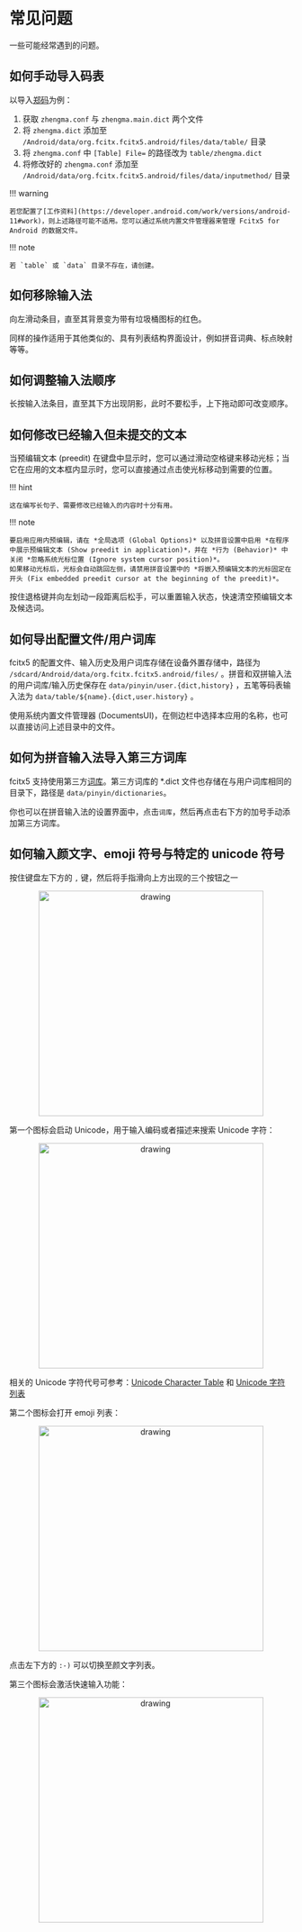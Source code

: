 # 常见问题

一些可能经常遇到的问题。

## 如何手动导入码表

以导入[郑码](https://github.com/fcitx/fcitx5-table-extra)为例：

1. 获取 `zhengma.conf` 与 `zhengma.main.dict` 两个文件
2. 将 `zhengma.dict` 添加至 `/Android/data/org.fcitx.fcitx5.android/files/data/table/` 目录
3. 将 `zhengma.conf` 中 `[Table] File=` 的路径改为 `table/zhengma.dict`
4. 将修改好的 `zhengma.conf` 添加至 `/Android/data/org.fcitx.fcitx5.android/files/data/inputmethod/` 目录

!!! warning

    若您配置了[工作资料](https://developer.android.com/work/versions/android-11#work)，则上述路径可能不适用。您可以通过系统内置文件管理器来管理 Fcitx5 for Android 的数据文件。

!!! note

    若 `table` 或 `data` 目录不存在，请创建。

## 如何移除输入法

向左滑动条目，直至其背景变为带有垃圾桶图标的红色。

同样的操作适用于其他类似的、具有列表结构界面设计，例如拼音词典、标点映射等等。

## 如何调整输入法顺序

长按输入法条目，直至其下方出现阴影，此时不要松手，上下拖动即可改变顺序。

## 如何修改已经输入但未提交的文本

当预编辑文本 (preedit) 在键盘中显示时，您可以通过滑动空格键来移动光标；当它在应用的文本框内显示时，您可以直接通过点击使光标移动到需要的位置。

!!! hint

    这在编写长句子、需要修改已经输入的内容时十分有用。

!!! note

    要启用应用内预编辑，请在 *全局选项 (Global Options)* 以及拼音设置中启用 *在程序中展示预编辑文本 (Show preedit in application)*，并在 *行为 (Behavior)* 中关闭 *忽略系统光标位置 (Ignore system cursor position)*。
    如果移动光标后，光标会自动跳回左侧，请禁用拼音设置中的 *将嵌入预编辑文本的光标固定在开头 (Fix embedded preedit cursor at the beginning of the preedit)*。

按住退格键并向左划动一段距离后松手，可以重置输入状态，快速清空预编辑文本及候选词。

## 如何导出配置文件/用户词库

fcitx5 的配置文件、输入历史及用户词库存储在设备外置存储中，路径为 `/sdcard/Android/data/org.fcitx.fcitx5.android/files/` 。拼音和双拼输入法的用户词库/输入历史保存在 `data/pinyin/user.{dict,history}` ，五笔等码表输入法为 `data/table/${name}.{dict,user.history}` 。

使用系统内置文件管理器 (DocumentsUI)，在侧边栏中选择本应用的名称，也可以直接访问上述目录中的文件。

## 如何为拼音输入法导入第三方词库

fcitx5 支持使用第三方[词库](https://wiki.archlinux.org/title/Fcitx5_(%E7%AE%80%E4%BD%93%E4%B8%AD%E6%96%87)#%E8%AF%8D%E5%BA%93)。第三方词库的 *.dict 文件也存储在与用户词库相同的目录下，路径是 `data/pinyin/dictionaries`。

你也可以在拼音输入法的设置界面中，点击`词库`，然后再点击右下方的加号手动添加第三方词库。

## 如何输入颜文字、emoji 符号与特定的 unicode 符号

按住键盘左下方的 `,` 键，然后将手指滑向上方出现的三个按钮之一

<center><img src="/assets/emoji-01.jpeg" alt="drawing" width="400"/></center>

第一个图标会启动 Unicode，用于输入编码或者描述来搜索 Unicode 字符：

<center><img src="/assets/unicode-01.jpeg" alt="drawing" width="400"/></center>

相关的 Unicode 字符代号可参考：[Unicode Character Table](https://unicode-table.com/en/) 和 [Unicode 字符列表](https://zh.m.wikipedia.org/zh-cn/Unicode%E5%AD%97%E7%AC%A6%E5%88%97%E8%A1%A8)

第二个图标会打开 emoji 列表：

<center><img src="/assets/emoji-02.jpeg" alt="drawing" width="400"/></center>

点击左下方的 `:-)` 可以切换至颜文字列表。

第三个图标会激活快速输入功能：

<center><img src="/assets/quick-input-01.jpeg" alt="drawing" width="400"/></center>